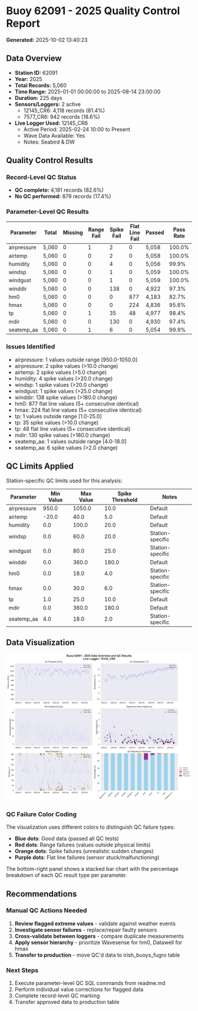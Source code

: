 # Buoy 62091 - 2025 Quality Control Report

**Generated:** 2025-10-02 13:40:23

## Data Overview

- **Station ID:** 62091
- **Year:** 2025
- **Total Records:** 5,060
- **Time Range:** 2025-01-01 00:00:00 to 2025-08-14 23:00:00
- **Duration:** 225 days
- **Sensors/Loggers:** 2 active
  - 12145_CR6: 4,118 records (81.4%)
  - 7577_CR6: 942 records (18.6%)
- **Live Logger Used:** 12145_CR6
  - Active Period: 2025-02-24 10:00 to Present
  - Wave Data Available: Yes
  - Notes: Seabird & DW

## Quality Control Results

### Record-Level QC Status

- **QC complete:** 4,181 records (82.6%)
- **No QC performed:** 879 records (17.4%)

### Parameter-Level QC Results

| Parameter | Total | Missing | Range Fail | Spike Fail | Flat Line Fail | Passed | Pass Rate |
|-----------|--------|---------|------------|------------|----------------|--------|-----------|
| airpressure | 5,060 | 0 | 1 | 2 | 0 | 5,058 | 100.0% |
| airtemp | 5,060 | 0 | 0 | 2 | 0 | 5,058 | 100.0% |
| humidity | 5,060 | 0 | 0 | 4 | 0 | 5,056 | 99.9% |
| windsp | 5,060 | 0 | 0 | 1 | 0 | 5,059 | 100.0% |
| windgust | 5,060 | 0 | 0 | 1 | 0 | 5,059 | 100.0% |
| winddir | 5,060 | 0 | 0 | 138 | 0 | 4,922 | 97.3% |
| hm0 | 5,060 | 0 | 0 | 0 | 877 | 4,183 | 82.7% |
| hmax | 5,060 | 0 | 0 | 0 | 224 | 4,836 | 95.6% |
| tp | 5,060 | 0 | 1 | 35 | 48 | 4,977 | 98.4% |
| mdir | 5,060 | 0 | 0 | 130 | 0 | 4,930 | 97.4% |
| seatemp_aa | 5,060 | 0 | 1 | 6 | 0 | 5,054 | 99.9% |

### Issues Identified

- airpressure: 1 values outside range [950.0-1050.0]
- airpressure: 2 spike values (>10.0 change)
- airtemp: 2 spike values (>5.0 change)
- humidity: 4 spike values (>20.0 change)
- windsp: 1 spike values (>20.0 change)
- windgust: 1 spike values (>25.0 change)
- winddir: 138 spike values (>180.0 change)
- hm0: 877 flat line values (5+ consecutive identical)
- hmax: 224 flat line values (5+ consecutive identical)
- tp: 1 values outside range [1.0-25.0]
- tp: 35 spike values (>10.0 change)
- tp: 48 flat line values (5+ consecutive identical)
- mdir: 130 spike values (>180.0 change)
- seatemp_aa: 1 values outside range [4.0-18.0]
- seatemp_aa: 6 spike values (>2.0 change)

## QC Limits Applied

Station-specific QC limits used for this analysis:

| Parameter | Min Value | Max Value | Spike Threshold | Notes |
|-----------|-----------|-----------|-----------------|-------|
| airpressure | 950.0 | 1050.0 | 10.0 | Default |
| airtemp | -20.0 | 40.0 | 5.0 | Default |
| humidity | 0.0 | 100.0 | 20.0 | Default |
| windsp | 0.0 | 60.0 | 20.0 | Station-specific |
| windgust | 0.0 | 80.0 | 25.0 | Station-specific |
| winddir | 0.0 | 360.0 | 180.0 | Default |
| hm0 | 0.0 | 18.0 | 4.0 | Station-specific |
| hmax | 0.0 | 30.0 | 6.0 | Station-specific |
| tp | 1.0 | 25.0 | 10.0 | Default |
| mdir | 0.0 | 360.0 | 180.0 | Default |
| seatemp_aa | 4.0 | 18.0 | 2.0 | Station-specific |

## Data Visualization

![QC Overview](buoy_62091_2025_qc_overview.png)

### QC Failure Color Coding

The visualization uses different colors to distinguish QC failure types:

- **Blue dots**: Good data (passed all QC tests)
- **Red dots**: Range failures (values outside physical limits)
- **Orange dots**: Spike failures (unrealistic sudden changes)
- **Purple dots**: Flat line failures (sensor stuck/malfunctioning)

The bottom-right panel shows a stacked bar chart with the percentage breakdown of each QC result type per parameter.

## Recommendations

### Manual QC Actions Needed

1. **Review flagged extreme values** - validate against weather events
2. **Investigate sensor failures** - replace/repair faulty sensors
3. **Cross-validate between loggers** - compare duplicate measurements
4. **Apply sensor hierarchy** - prioritize Wavesense for hm0, Datawell for hmax
5. **Transfer to production** - move QC'd data to irish_buoys_fugro table

### Next Steps

1. Execute parameter-level QC SQL commands from readme.md
2. Perform individual value corrections for flagged data
3. Complete record-level QC marking
4. Transfer approved data to production table

